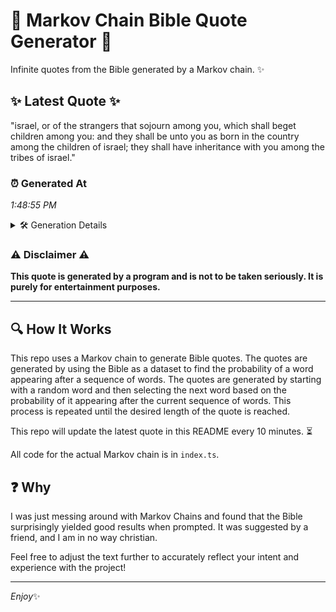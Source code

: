 # 📖 Markov Chain Bible Quote Generator 📖

Infinite quotes from the Bible generated by a Markov chain. ✨

## ✨ Latest Quote ✨
"israel, or of the strangers that sojourn among you, which shall beget children among you: and they shall be unto you as born in the country among the children of israel; they shall have inheritance with you among the tribes of israel."

### ⏰ Generated At
*1:48:55 PM*

<details>
    <summary>🛠️ Generation Details</summary>
    <p>
        <strong>🌱 Seed:</strong> israel,<br>
        <strong>🔄 Iterations:</strong> 41<br>
        <strong>📜 Context History:</strong><br>[ israel, ]: or<br>[ israel,, or ]: of<br>[ israel,, or, of ]: the<br>[ israel,, or, of, the ]: strangers<br>[ israel,, or, of, the, strangers ]: that<br>[ israel,, or, of, the, strangers, that ]: sojourn<br>[ or, of, the, strangers, that, sojourn ]: among<br>[ of, the, strangers, that, sojourn, among ]: you,<br>[ the, strangers, that, sojourn, among, you, ]: which<br>[ strangers, that, sojourn, among, you,, which ]: shall<br>[ that, sojourn, among, you,, which, shall ]: beget<br>[ sojourn, among, you,, which, shall, beget ]: children<br>[ among, you,, which, shall, beget, children ]: among<br>[ you,, which, shall, beget, children, among ]: you:<br>[ which, shall, beget, children, among, you: ]: and<br>[ shall, beget, children, among, you:, and ]: they<br>[ beget, children, among, you:, and, they ]: shall<br>[ children, among, you:, and, they, shall ]: be<br>[ among, you:, and, they, shall, be ]: unto<br>[ you:, and, they, shall, be, unto ]: you<br>[ and, they, shall, be, unto, you ]: as<br>[ they, shall, be, unto, you, as ]: born<br>[ shall, be, unto, you, as, born ]: in<br>[ be, unto, you, as, born, in ]: the<br>[ unto, you, as, born, in, the ]: country<br>[ you, as, born, in, the, country ]: among<br>[ as, born, in, the, country, among ]: the<br>[ born, in, the, country, among, the ]: children<br>[ in, the, country, among, the, children ]: of<br>[ the, country, among, the, children, of ]: israel;<br>[ country, among, the, children, of, israel; ]: they<br>[ among, the, children, of, israel;, they ]: shall<br>[ the, children, of, israel;, they, shall ]: have<br>[ children, of, israel;, they, shall, have ]: inheritance<br>[ of, israel;, they, shall, have, inheritance ]: with<br>[ israel;, they, shall, have, inheritance, with ]: you<br>[ they, shall, have, inheritance, with, you ]: among<br>[ shall, have, inheritance, with, you, among ]: the<br>[ have, inheritance, with, you, among, the ]: tribes<br>[ inheritance, with, you, among, the, tribes ]: of<br>[ with, you, among, the, tribes, of ]: israel.<br>
    </p>
</details>

### ⚠️ Disclaimer ⚠️
**This quote is generated by a program and is not to be taken seriously. It is purely for entertainment purposes.**

---

## 🔍 How It Works

This repo uses a Markov chain to generate Bible quotes. The quotes are generated by using the Bible as a dataset to find the probability of a word appearing after a sequence of words. The quotes are generated by starting with a random word and then selecting the next word based on the probability of it appearing after the current sequence of words. This process is repeated until the desired length of the quote is reached.

This repo will update the latest quote in this README every 10 minutes. ⏳

All code for the actual Markov chain is in `index.ts`.

## ❓ Why

I was just messing around with Markov Chains and found that the Bible surprisingly yielded good results when prompted. 
It was suggested by a friend, and I am in no way christian.

Feel free to adjust the text further to accurately reflect your intent and experience with the project!

---

*Enjoy*✨
